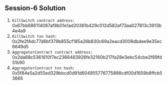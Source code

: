 ## Session-6 Solution

1. `KillSwitch contract address:` 0x67bb686114087af8b01e1ad20381b429c012d582af73aa027813c3913b4e4a9
2. `KillSwitch txn hash:` 0x2fe2f4dc77d6bf379b855cf185a26b830c69a2eacd3008dbdee9e35ec6649d5
3. `AggregatorContract contract address:` 0x2da68c5361610f7ec2366483926fe32160b217fa28e3ebc54cbe2f69fd51b90
4. `AggregatorContract txn hash:` 0x5f84e5a2d55ed329bbcd0d91d604955776775898cdf00d1659b8ffcb53665
